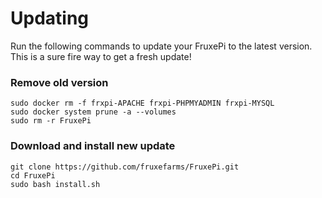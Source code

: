 # Updating
Run the following commands to update your FruxePi to the latest version. This is a sure fire way to get a fresh update!  

### Remove old version
```
sudo docker rm -f frxpi-APACHE frxpi-PHPMYADMIN frxpi-MYSQL
sudo docker system prune -a --volumes
sudo rm -r FruxePi
```

### Download and install new update
```
git clone https://github.com/fruxefarms/FruxePi.git
cd FruxePi
sudo bash install.sh
```